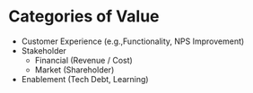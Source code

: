 # Categories of Value

* Customer Experience (e.g.,Functionality, NPS Improvement)
* Stakeholder
  * Financial (Revenue / Cost)
  * Market (Shareholder)
* Enablement (Tech Debt, Learning)
